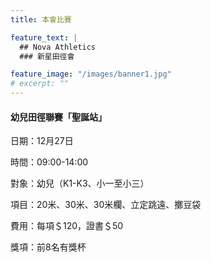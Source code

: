 ```yaml
---
title: 本會比賽

feature_text: |
  ## Nova Athletics
  ### 新星田徑會

feature_image: "/images/banner1.jpg"
# excerpt: ""
---
```

#### 幼兒田徑聯賽「聖誕站」

日期：12月27日

時間：09:00-14:00

對象：幼兒（K1-K3、小一至小三）

項目：20米、30米、30米欄、立定跳遠、擲豆袋

費用：每項＄120，證書＄50

獎項：前8名有獎杯
